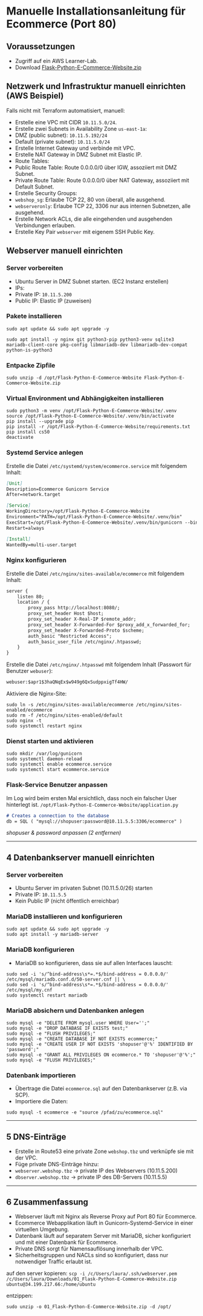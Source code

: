 # Manuelle Installationsanleitung für Ecommerce (Port 80)

## Voraussetzungen

- Zugriff auf ein AWS Learner-Lab.
- Download [Flask-Python-E-Commerce-Website.zip](https://gitlab.com/ch-tbz-wb/Stud/devops/-/blob/main/2_Unterrichtsressourcen/3_Projekt/01_Flask-Python-E-Commerce-Website.zip)

## Netzwerk und Infrastruktur manuell einrichten (AWS Beispiel)

Falls nicht mit Terraform automatisiert, manuell:

- Erstelle eine VPC mit CIDR `10.11.5.0/24`.
- Erstelle zwei Subnets in Availability Zone `us-east-1a`:
 - DMZ (public subnet): `10.11.5.192/24`
 - Default (private subnet): `10.11.5.0/24`
- Erstelle Internet Gateway und verbinde mit VPC.
- Erstelle NAT Gateway in DMZ Subnet mit Elastic IP.
- Route Tables:
 - Public Route Table: Route 0.0.0.0/0 über IGW, assoziiert mit DMZ Subnet.
 - Private Route Table: Route 0.0.0.0/0 über NAT Gateway, assoziiert mit Default Subnet.
- Erstelle Security Groups:
 - `webshop_sg`: Erlaube TCP 22, 80 von überall, alle ausgehend.
 - `webserveronly`: Erlaube TCP 22, 3306 nur aus internen Subnetzen, alle ausgehend.
- Erstelle Network ACLs, die alle eingehenden und ausgehenden Verbindungen erlauben.
- Erstelle Key Pair `webserver` mit eigenem SSH Public Key.

## Webserver manuell einrichten

### Server vorbereiten

- Ubuntu Server in DMZ Subnet starten. (EC2 Instanz erstellen)
- IPs:
 - Private IP: `10.11.5.200`
 - Public IP: Elastic IP (zuweisen)

### Pakete installieren

```shell
sudo apt update && sudo apt upgrade -y

sudo apt install -y nginx git python3-pip python3-venv sqlite3 mariadb-client-core pkg-config libmariadb-dev libmariadb-dev-compat python-is-python3
```

### Entpacke Zipfile

```shell
sudo unzip -d /opt/Flask-Python-E-Commerce-Website Flask-Python-E-Commerce-Website.zip
```

### Virtual Environment und Abhängigkeiten installieren

```shell
sudo python3 -m venv /opt/Flask-Python-E-Commerce-Website/.venv
source /opt/Flask-Python-E-Commerce-Website/.venv/bin/activate
pip install --upgrade pip
pip install -r /opt/Flask-Python-E-Commerce-Website/requirements.txt
pip install cs50
deactivate
```

### Systemd Service anlegen

Erstelle die Datei `/etc/systemd/system/ecommerce.service` mit folgendem Inhalt:

```md
[Unit]
Description=Ecommerce Gunicorn Service
After=network.target

[Service]
WorkingDirectory=/opt/Flask-Python-E-Commerce-Website
Environment="PATH=/opt/Flask-Python-E-Commerce-Website/.venv/bin"
ExecStart=/opt/Flask-Python-E-Commerce-Website/.venv/bin/gunicorn --bind 0.0.0.0:8080 application:app --access-logfile /var/log/gunicorn/ecommerce.access.log --error-logfile /var/log/gunicorn/ecommerce.error.log
Restart=always

[Install]
WantedBy=multi-user.target
```

### Nginx konfigurieren

Erstelle die Datei `/etc/nginx/sites-available/ecommerce` mit folgendem Inhalt:

```md
server {
    listen 80;
    location / {
        proxy_pass http://localhost:8080/;
        proxy_set_header Host $host;
        proxy_set_header X-Real-IP $remote_addr;
        proxy_set_header X-Forwarded-For $proxy_add_x_forwarded_for;
        proxy_set_header X-Forwarded-Proto $scheme;
        auth_basic "Restricted Access";
        auth_basic_user_file /etc/nginx/.htpasswd;
    }
}
```

Erstelle die Datei `/etc/nginx/.htpasswd` mit folgendem Inhalt (Passwort für Benutzer `webuser`):

```md
webuser:$apr1$3haQNqEx$w949g6QxSudppxigTf4HW/
```

Aktiviere die Nginx-Site:

```shell
sudo ln -s /etc/nginx/sites-available/ecommerce /etc/nginx/sites-enabled/ecommerce
sudo rm -f /etc/nginx/sites-enabled/default
sudo nginx -t
sudo systemctl restart nginx
```

### Dienst starten und aktivieren

```shell
sudo mkdir /var/log/gunicorn
sudo systemctl daemon-reload
sudo systemctl enable ecommerce.service
sudo systemctl start ecommerce.service
```

### Flask-Service Benutzer anpassen

Im Log wird beim ersten Mal ersichtlich, dass noch ein falscher User hinterlegt ist. 
`/opt/Flask-Python-E-Commerce-Website/application.py`

```md
# Creates a connection to the database
db = SQL ( "mysql://shopuser:password@10.11.5.5:3306/ecommerce" )
```

_shopuser & password anpassen (2 entfernen)_ 

---

## 4 Datenbankserver manuell einrichten

### Server vorbereiten

- Ubuntu Server im privaten Subnet (10.11.5.0/26) starten
- Private IP: `10.11.5.5`
- Kein Public IP (nicht öffentlich erreichbar)

### MariaDB installieren und konfigurieren

```shell
sudo apt update && sudo apt upgrade -y
sudo apt install -y mariadb-server
```

### MariaDB konfigurieren

- MariaDB so konfigurieren, dass sie auf allen Interfaces lauscht:

```shell
sudo sed -i 's/^bind-address\s*=.*$/bind-address = 0.0.0.0/' /etc/mysql/mariadb.conf.d/50-server.cnf || \
sudo sed -i 's/^bind-address\s*=.*$/bind-address = 0.0.0.0/' /etc/mysql/my.cnf
sudo systemctl restart mariadb
```

### MariaDB absichern und Datenbanken anlegen

```shell
sudo mysql -e "DELETE FROM mysql.user WHERE User='';"
sudo mysql -e "DROP DATABASE IF EXISTS test;"
sudo mysql -e "FLUSH PRIVILEGES;"
sudo mysql -e "CREATE DATABASE IF NOT EXISTS ecommerce;"
sudo mysql -e "CREATE USER IF NOT EXISTS 'shopuser'@'%' IDENTIFIED BY 'password';"
sudo mysql -e "GRANT ALL PRIVILEGES ON ecommerce.* TO 'shopuser'@'%';"
sudo mysql -e "FLUSH PRIVILEGES;"
```

### Datenbank importieren

- Übertrage die Datei `ecommerce.sql` auf den Datenbankserver (z.B. via SCP).
- Importiere die Daten:

```shell
sudo mysql -t ecommerce -e "source /pfad/zu/ecommerce.sql"
```

---

## 5 DNS-Einträge

- Erstelle in Route53 eine private Zone `webshop.tbz` und verknüpfe sie mit der VPC.
- Füge private DNS-Einträge hinzu:
 - `webserver.webshop.tbz` → private IP des Webservers (10.11.5.200)
 - `dbserver.webshop.tbz` → private IP des DB-Servers (10.11.5.5)

---

## 6 Zusammenfassung

- Webserver läuft mit Nginx als Reverse Proxy auf Port 80 für Ecommerce.
- Ecommerce Webapplikation läuft in Gunicorn-Systemd-Service in einer virtuellen Umgebung.
- Datenbank läuft auf separatem Server mit MariaDB, sicher konfiguriert und mit einer Datenbank für Ecommerce.
- Private DNS sorgt für Namensauflösung innerhalb der VPC.
- Sicherheitsgruppen und NACLs sind so konfiguriert, dass nur notwendiger Traffic erlaubt ist.
 

auf den server kopieren:
`scp -i /c/Users/laura/.ssh/webserver.pem /c/Users/laura/Downloads/01_Flask-Python-E-Commerce-Website.zip ubuntu@34.199.217.66:/home/ubuntu`

entzippen:

`sudo unzip -o 01_Flask-Python-E-Commerce-Website.zip -d /opt/`

